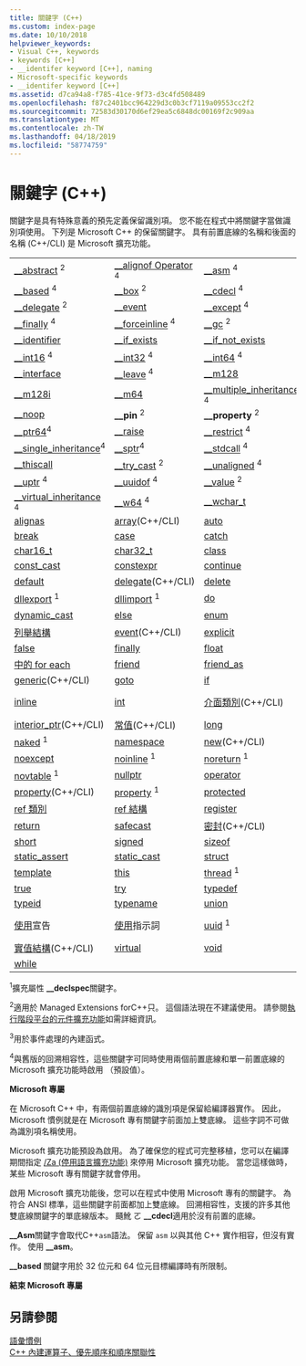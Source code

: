 ```yaml
---
title: 關鍵字 (C++)
ms.custom: index-page
ms.date: 10/10/2018
helpviewer_keywords:
- Visual C++, keywords
- keywords [C++]
- __identifer keyword [C++], naming
- Microsoft-specific keywords
- __identifer keyword [C++]
ms.assetid: d7ca94a8-f785-41ce-9f73-d3c4fd508489
ms.openlocfilehash: f87c2401bcc964229d3c0b3cf7119a09553cc2f2
ms.sourcegitcommit: 72583d30170d6ef29ea5c6848dc00169f2c909aa
ms.translationtype: MT
ms.contentlocale: zh-TW
ms.lasthandoff: 04/18/2019
ms.locfileid: "58774759"
---
```

# <a name="keywords-c"></a>關鍵字 (C++)

關鍵字是具有特殊意義的預先定義保留識別項。 您不能在程式中將關鍵字當做識別項使用。 下列是 Microsoft C++ 的保留關鍵字。 具有前置底線的名稱和後面的名稱 (C++/CLI) 是 Microsoft 擴充功能。

|||||
|-|-|-|-|
|[__abstract](../dotnet/declaration-of-a-managed-class-type.md) <sup>2</sup>|[__alignof Operator](alignof-operator.md) <sup>4</sup>|[__asm](../assembler/inline/asm.md) <sup>4</sup>|[__assume](../intrinsics/assume.md) <sup>4</sup>|
|[__based](based-pointers-cpp.md) <sup>4</sup>|[__box](../dotnet/value-type-semantics.md) <sup>2</sup>|[__cdecl](cdecl.md) <sup>4</sup>|[__declspec](declspec.md) <sup>4</sup>|
|[__delegate](../dotnet/delegates-and-events.md) <sup>2</sup>|[__event](event.md)|[__except](try-except-statement.md) <sup>4</sup>|[__fastcall](fastcall.md) <sup>4</sup>|
|[__finally](try-finally-statement.md) <sup>4</sup>|[__forceinline](inline-functions-cpp.md) <sup>4</sup>|[__gc](../dotnet/declaration-of-a-clr-reference-class-object.md) <sup>2</sup>|[__hook](hook.md) <sup>3</sup>|
|[__identifier](../extensions/identifier-cpp-cli.md)|[__if_exists](if-exists-statement.md)|[__if_not_exists](if-not-exists-statement.md)|[__inline](inline-functions-cpp.md) <sup>4</sup>|
|[__int16](int8-int16-int32-int64.md) <sup>4</sup>|[__int32](int8-int16-int32-int64.md) <sup>4</sup>|[__int64](int8-int16-int32-int64.md) <sup>4</sup>|[__int8](int8-int16-int32-int64.md) <sup>4</sup>|
|[__interface](interface.md)|[__leave](try-finally-statement.md) <sup>4</sup>|[__m128](m128.md)|[__m128d](m128d.md)|
|[__m128i](m128i.md)|[__m64](m64.md)|[__multiple_inheritance](inheritance-keywords.md) <sup>4</sup>|[__nogc](../dotnet/declaration-of-a-clr-reference-class-object.md) <sup>2</sup>|
|[__noop](../intrinsics/noop.md)|**__pin** <sup>2</sup>|**__property** <sup>2</sup>|[__ptr32](ptr32-ptr64.md) <sup>4</sup>|
|[__ptr64](ptr32-ptr64.md)<sup>4</sup>|[__raise](raise.md)|[__restrict](extension-restrict.md) <sup>4</sup>|**__sealed** <sup>2</sup>|
|[__single_inheritance](inheritance-keywords.md)<sup>4</sup>|[__sptr](sptr-uptr.md)<sup>4</sup>|[__stdcall](stdcall.md) <sup>4</sup>|[__super](super.md)|
|[__thiscall](thiscall.md)|[__try_cast](../dotnet/cast-notation-and-introduction-of-safe-cast-angles.md) <sup>2</sup>|[__unaligned](unaligned.md) <sup>4</sup>|[__unhook](unhook.md) <sup>3</sup>|
|[__uptr](sptr-uptr.md) <sup>4</sup>|[__uuidof](uuidof-operator.md) <sup>4</sup>|[__value](../dotnet/value-type-semantics.md) <sup>2</sup>|[__vectorcall](vectorcall.md) <sup>4</sup>|
|[__virtual_inheritance](inheritance-keywords.md) <sup>4</sup>|[__w64](w64.md) <sup>4</sup>|[__wchar_t](fundamental-types-cpp.md)|[abstract](../extensions/abstract-cpp-component-extensions.md)(C++/CLI)|
|[alignas](align-cpp.md)|[array](../extensions/arrays-cpp-component-extensions.md)(C++/CLI)|[auto](auto-keyword.md)|[bool](bool-cpp.md)|
|[break](break-statement-cpp.md)|[case](switch-statement-cpp.md)|[catch](try-throw-and-catch-statements-cpp.md)|[char](fundamental-types-cpp.md)|
|[char16_t](char-wchar-t-char16-t-char32-t.md)|[char32_t](char-wchar-t-char16-t-char32-t.md)|[class](class-cpp.md)|[const](const-cpp.md)|
|[const_cast](const-cast-operator.md)|[constexpr](constexpr-cpp.md)|[continue](continue-statement-cpp.md)|[decltype](decltype-cpp.md)|
|[default](switch-statement-cpp.md)|[delegate](../extensions/delegate-cpp-component-extensions.md)(C++/CLI)|[delete](delete-operator-cpp.md)|[deprecated](deprecated-cpp.md) <sup>1</sup>|
|[dllexport](dllexport-dllimport.md) <sup>1</sup>|[dllimport](dllexport-dllimport.md) <sup>1</sup>|[do](do-while-statement-cpp.md)|[double](fundamental-types-cpp.md)|
|[dynamic_cast](dynamic-cast-operator.md)|[else](if-else-statement-cpp.md)|[enum](enumerations-cpp.md)|[enum 類別](../extensions/enum-class-cpp-component-extensions.md)|
|[列舉結構](../extensions/enum-class-cpp-component-extensions.md)|[event](../extensions/event-cpp-component-extensions.md)(C++/CLI)|[explicit](user-defined-type-conversions-cpp.md)|[extern](using-extern-to-specify-linkage.md)|
|[false](false-cpp.md)|[finally](../dotnet/finally.md)|[float](fundamental-types-cpp.md)|[for](for-statement-cpp.md)|
|[中的 for each](../dotnet/for-each-in.md)|[friend](friend-cpp.md)|[friend_as](../preprocessor/hash-using-directive-cpp.md)|[gcnew](../extensions/ref-new-gcnew-cpp-component-extensions.md)(C++/CLI)|
|[generic](../extensions/generics-cpp-component-extensions.md)(C++/CLI)|[goto](goto-statement-cpp.md)|[if](if-else-statement-cpp.md)|[initonly](../dotnet/initonly-cpp-cli.md)|
|[inline](inline-functions-cpp.md)|[int](fundamental-types-cpp.md)|[介面類別](../extensions/interface-class-cpp-component-extensions.md)(C++/CLI)|[介面結構](../extensions/interface-class-cpp-component-extensions.md)(C++/CLI)|
|[interior_ptr](../extensions/interior-ptr-cpp-cli.md)(C++/CLI)|[常值](../extensions/literal-cpp-component-extensions.md)(C++/CLI)|[long](fundamental-types-cpp.md)|[mutable](mutable-data-members-cpp.md)|
|[naked](naked-cpp.md) <sup>1</sup>|[namespace](namespaces-cpp.md)|[new](../extensions/new-new-slot-in-vtable-cpp-component-extensions.md)(C++/CLI)|[new](new-operator-cpp.md)|
|[noexcept](noexcept-cpp.md)|[noinline](noinline.md) <sup>1</sup>|[noreturn](noreturn.md) <sup>1</sup>|[nothrow](nothrow-cpp.md) <sup>1</sup>|
|[novtable](novtable.md) <sup>1</sup>|[nullptr](nullptr.md)|[operator](operator-overloading.md)|[private](private-cpp.md)|
|[property](../extensions/property-cpp-component-extensions.md)(C++/CLI)|[property](property-cpp.md) <sup>1</sup>|[protected](protected-cpp.md)|[public](public-cpp.md)|
|[ref 類別](../extensions/classes-and-structs-cpp-component-extensions.md)|[ref 結構](../extensions/classes-and-structs-cpp-component-extensions.md)|[register](storage-classes-cpp.md#register)|[reinterpret_cast](reinterpret-cast-operator.md)|
|[return](return-statement-cpp.md)|[safecast](../extensions/safe-cast-cpp-component-extensions.md)|[密封](../extensions/sealed-cpp-component-extensions.md)(C++/CLI)|[selectany](selectany.md) <sup>1</sup>|
|[short](fundamental-types-cpp.md)|[signed](fundamental-types-cpp.md)|[sizeof](sizeof-operator.md)|[static](storage-classes-cpp.md)|
|[static_assert](static-assert.md)|[static_cast](static-cast-operator.md)|[struct](struct-cpp.md)|[switch](switch-statement-cpp.md)|
|[template](templates-cpp.md)|[this](this-pointer.md)|[thread](thread.md) <sup>1</sup>|[throw](try-throw-and-catch-statements-cpp.md)|
|[true](true-cpp.md)|[try](try-throw-and-catch-statements-cpp.md)|[typedef](aliases-and-typedefs-cpp.md)|[typeid](typeid-operator.md)|
|[typeid](../extensions/typeid-cpp-component-extensions.md)|[typename](typename.md)|[union](unions.md)|[unsigned](fundamental-types-cpp.md)|
|[使用](using-declaration.md)宣告|[使用](namespaces-cpp.md#using_directives)指示詞|[uuid](uuid-cpp.md) <sup>1</sup>|[實值類別](../extensions/classes-and-structs-cpp-component-extensions.md)(C++/CLI)|
|[實值結構](../extensions/classes-and-structs-cpp-component-extensions.md)(C++/CLI)|[virtual](virtual-cpp.md)|[void](void-cpp.md)|[volatile](volatile-cpp.md)|
|[while](while-statement-cpp.md)|

<sup>1</sup>擴充屬性 **__declspec**關鍵字。

<sup>2</sup>適用於 Managed Extensions forC++只。 這個語法現在不建議使用。 請參閱[執行階段平台的元件擴充功能](../extensions/component-extensions-for-runtime-platforms.md)如需詳細資訊。

<sup>3</sup>用於事件處理的內建函式。

<sup>4</sup>與舊版的回溯相容性，這些關鍵字可同時使用兩個前置底線和單一前置底線的 Microsoft 擴充功能時啟用 （預設值）。

**Microsoft 專屬**

在 Microsoft C++ 中，有兩個前置底線的識別項是保留給編譯器實作。 因此，Microsoft 慣例就是在 Microsoft 專有關鍵字前面加上雙底線。 這些字詞不可做為識別項名稱使用。

Microsoft 擴充功能預設為啟用。 為了確保您的程式可完整移植，您可以在編譯期間指定 [/Za \(停用語言擴充功能)](../build/reference/za-ze-disable-language-extensions.md) 來停用 Microsoft 擴充功能。 當您這樣做時，某些 Microsoft 專有關鍵字就會停用。

啟用 Microsoft 擴充功能後，您可以在程式中使用 Microsoft 專有的關鍵字。 為符合 ANSI 標準，這些關鍵字前面都加上雙底線。 回溯相容性，支援的許多其他雙底線關鍵字的單底線版本。 颾魤 ㄛ **__cdecl**適用於沒有前置的底線。

**__Asm**關鍵字會取代C++`asm`語法。 保留 `asm` 以與其他 C++ 實作相容，但沒有實作。 使用 **__asm**。

**__based** 關鍵字用於 32 位元和 64 位元目標編譯時有所限制。

**結束 Microsoft 專屬**

## <a name="see-also"></a>另請參閱

[語彙慣例](../cpp/lexical-conventions.md)<br/>
[C++ 內建運算子、優先順序和順序關聯性](../cpp/cpp-built-in-operators-precedence-and-associativity.md)